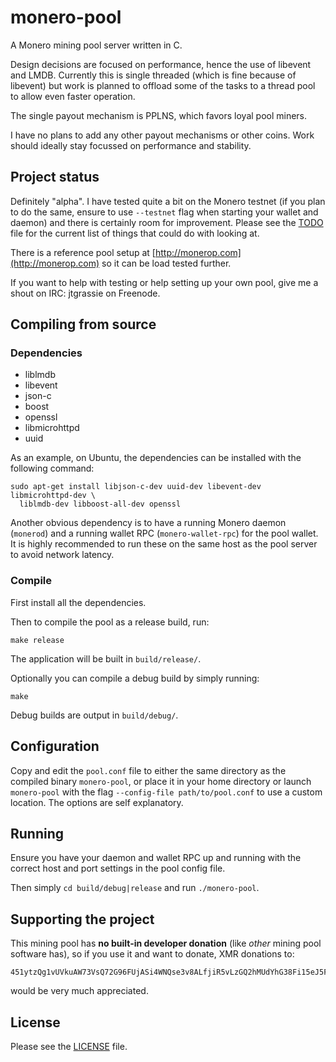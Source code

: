 # monero-pool

A Monero mining pool server written in C.

Design decisions are focused on performance, hence the use of libevent and LMDB.
Currently this is single threaded (which is fine because of libevent) but work
is planned to offload some of the tasks to a thread pool to allow even faster
operation.

The single payout mechanism is PPLNS, which favors loyal pool miners.

I have no plans to add any other payout mechanisms or other coins. Work should
ideally stay focussed on performance and stability.

## Project status

Definitely "alpha". I have tested quite a bit on the Monero testnet (if you plan
to do the same, ensure to use `--testnet` flag when starting your wallet and
daemon) and there is certainly room for improvement. Please see the
[TODO](./TODO) file for the current list of things that could do with looking
at.

There is a reference pool setup at [http://monerop.com](http://monerop.com) so
it can be load tested further.

If you want to help with testing or help setting up your own pool, give me a
shout on IRC: jtgrassie on Freenode.

## Compiling from source

### Dependencies

- liblmdb
- libevent
- json-c
- boost
- openssl
- libmicrohttpd
- uuid

As an example, on Ubuntu, the dependencies can be installed with the following
command:

```
sudo apt-get install libjson-c-dev uuid-dev libevent-dev libmicrohttpd-dev \
  liblmdb-dev libboost-all-dev openssl
```

Another obvious dependency is to have a running Monero daemon (`monerod`) and a
running wallet RPC (`monero-wallet-rpc`) for the pool wallet. It is highly
recommended to run these on the same host as the pool server to avoid network
latency.

### Compile

First install all the dependencies.

Then to compile the pool as a release build, run:

```
make release
```

The application will be built in `build/release/`.

Optionally you can compile a debug build by simply running:

```
make
```

Debug builds are output in `build/debug/`.

## Configuration

Copy and edit the `pool.conf` file to either the same directory as the compiled
binary `monero-pool`, or place it in your home directory or launch `monero-pool`
with the flag `--config-file path/to/pool.conf` to use a custom location. The
options are self explanatory.

## Running

Ensure you have your daemon and wallet RPC up and running with the correct host
and port settings in the pool config file.

Then simply `cd build/debug|release` and run `./monero-pool`.

## Supporting the project

This mining pool has **no built-in developer donation** (like *other* mining
pool software has), so if you use it and want to donate, XMR donations to:

```
451ytzQg1vUVkuAW73VsQ72G96FUjASi4WNQse3v8ALfjiR5vLzGQ2hMUdYhG38Fi15eJ5FJ1ZL4EV1SFVi228muGX4f3SV
```

would be very much appreciated.

## License

Please see the [LICENSE](./LICENSE) file.

[//]: # ( vim: set tw=80: )
